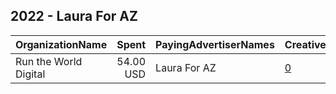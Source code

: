 ## 2022 - Laura For AZ 
|OrganizationName|Spent|PayingAdvertiserNames|CreativeUrls|Impressions|Genders|AgeBrackets|CountryCodes|BillingAddresses|CandidateBallotInformation|
|:---|---:|:---|:---|---:|:---|:---|:---|:---|:---|
|Run the World Digital|54.00 USD|Laura For AZ|[0](https://www.snap.com/political-ads/asset/1081f2ffdc3c237735996a09bfaadb12eb6d1496fe467c71f9f324b93037c37d?mediaType=mp4)|2,012||18+|united states|"1324 Spaight St,Madison,53703,US"|Laura Terech|
